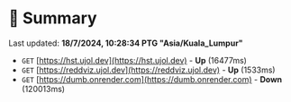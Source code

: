 # 📖 Summary
Last updated: **18/7/2024, 10:28:34 PTG "Asia/Kuala_Lumpur"**

- `GET` [https://hst.ujol.dev](https://hst.ujol.dev) - **Up** (16477ms)
- `GET` [https://reddviz.ujol.dev](https://reddviz.ujol.dev) - **Up** (1533ms)
- `GET` [https://dumb.onrender.com](https://dumb.onrender.com) - **Down** (120013ms)
